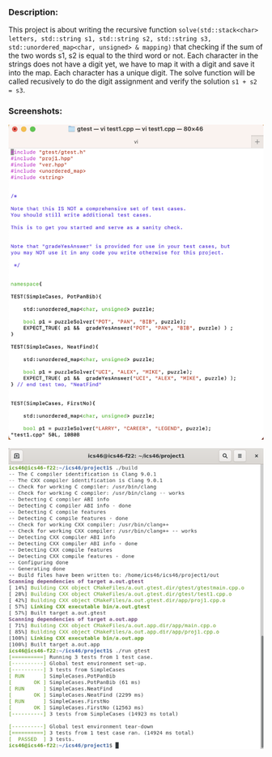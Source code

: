 ### Description:

This project is about writing the recursive function `solve(std::stack<char> letters, std::string s1, std::string s2, std::string s3, std::unordered_map<char, unsigned> & mapping)` that checking if the sum of the two words s1, s2 is equal to the third word or not. Each character in the strings does not have a digit yet, we have to map it with a digit and save it into the map. Each character has a unique digit. The solve function will be called recusively to do the digit assignment and verify the solution `s1 + s2 = s3`.

### Screenshots:

![Project 1 - Code](Proj1.png)

![Project 1 - Program](Project1.png)




